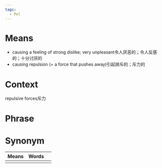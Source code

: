 ```yaml
---
tags:
  - Pel
---
```

# Means
- causing a feeling of strong dislike; very unpleasant令人厌恶的；令人反感的；十分讨厌的
- causing repulsion (= a force that pushes away)引起排斥的；斥力的
# Context
repulsive forces斥力
# Phrase

# Synonym
| Means | Words |     |
| ----- | ----- | --- |
|       |       |     |
